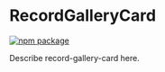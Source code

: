 # RecordGalleryCard

[![npm package][npm-badge]][npm]

Describe record-gallery-card here.

[npm-badge]: https://img.shields.io/npm/v/@cmds/record-gallery-card.svg
[npm]: https://www.npmjs.org/package/@cmds/record-gallery-card
